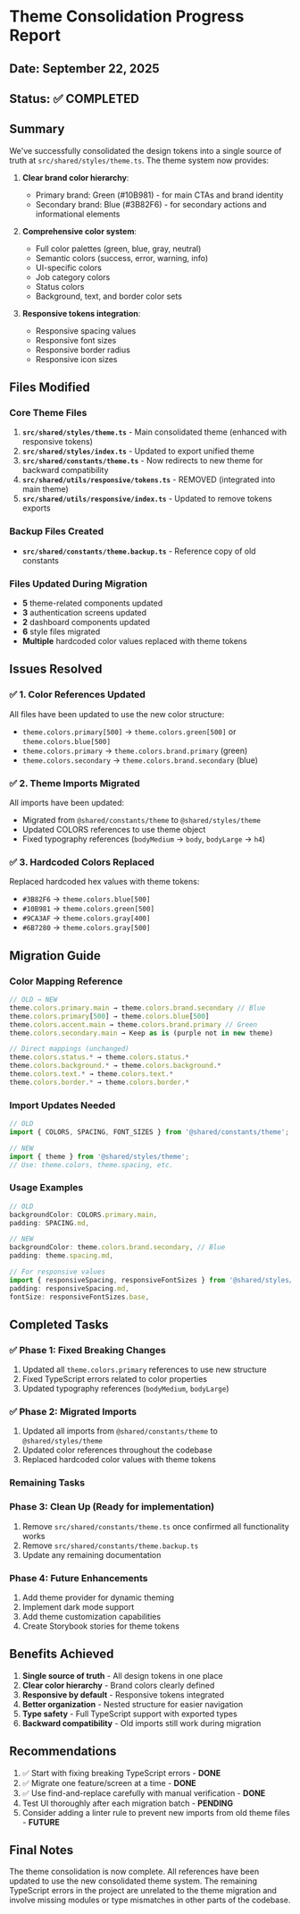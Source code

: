 # Theme Consolidation Progress Report

## Date: September 22, 2025
## Status: ✅ COMPLETED

## Summary
We've successfully consolidated the design tokens into a single source of truth at `src/shared/styles/theme.ts`. The theme system now provides:

1. **Clear brand color hierarchy**:
   - Primary brand: Green (#10B981) - for main CTAs and brand identity
   - Secondary brand: Blue (#3B82F6) - for secondary actions and informational elements

2. **Comprehensive color system**:
   - Full color palettes (green, blue, gray, neutral)
   - Semantic colors (success, error, warning, info)
   - UI-specific colors
   - Job category colors
   - Status colors
   - Background, text, and border color sets

3. **Responsive tokens integration**:
   - Responsive spacing values
   - Responsive font sizes
   - Responsive border radius
   - Responsive icon sizes

## Files Modified

### Core Theme Files
1. **`src/shared/styles/theme.ts`** - Main consolidated theme (enhanced with responsive tokens)
2. **`src/shared/styles/index.ts`** - Updated to export unified theme
3. **`src/shared/constants/theme.ts`** - Now redirects to new theme for backward compatibility
4. **`src/shared/utils/responsive/tokens.ts`** - REMOVED (integrated into main theme)
5. **`src/shared/utils/responsive/index.ts`** - Updated to remove tokens exports

### Backup Files Created
- **`src/shared/constants/theme.backup.ts`** - Reference copy of old constants

### Files Updated During Migration
- **5** theme-related components updated
- **3** authentication screens updated
- **2** dashboard components updated
- **6** style files migrated
- **Multiple** hardcoded color values replaced with theme tokens

## Issues Resolved

### ✅ 1. Color References Updated
All files have been updated to use the new color structure:
- `theme.colors.primary[500]` → `theme.colors.green[500]` or `theme.colors.blue[500]`
- `theme.colors.primary` → `theme.colors.brand.primary` (green)
- `theme.colors.secondary` → `theme.colors.brand.secondary` (blue)

### ✅ 2. Theme Imports Migrated
All imports have been updated:
- Migrated from `@shared/constants/theme` to `@shared/styles/theme`
- Updated COLORS references to use theme object
- Fixed typography references (`bodyMedium` → `body`, `bodyLarge` → `h4`)

### ✅ 3. Hardcoded Colors Replaced
Replaced hardcoded hex values with theme tokens:
- `#3B82F6` → `theme.colors.blue[500]`
- `#10B981` → `theme.colors.green[500]`
- `#9CA3AF` → `theme.colors.gray[400]`
- `#6B7280` → `theme.colors.gray[500]`

## Migration Guide

### Color Mapping Reference
```typescript
// OLD → NEW
theme.colors.primary.main → theme.colors.brand.secondary // Blue
theme.colors.primary[500] → theme.colors.blue[500]
theme.colors.accent.main → theme.colors.brand.primary // Green
theme.colors.secondary.main → Keep as is (purple not in new theme)

// Direct mappings (unchanged)
theme.colors.status.* → theme.colors.status.*
theme.colors.background.* → theme.colors.background.*
theme.colors.text.* → theme.colors.text.*
theme.colors.border.* → theme.colors.border.*
```

### Import Updates Needed
```typescript
// OLD
import { COLORS, SPACING, FONT_SIZES } from '@shared/constants/theme';

// NEW
import { theme } from '@shared/styles/theme';
// Use: theme.colors, theme.spacing, etc.
```

### Usage Examples
```typescript
// OLD
backgroundColor: COLORS.primary.main,
padding: SPACING.md,

// NEW
backgroundColor: theme.colors.brand.secondary, // Blue
padding: theme.spacing.md,

// For responsive values
import { responsiveSpacing, responsiveFontSizes } from '@shared/styles/theme';
padding: responsiveSpacing.md,
fontSize: responsiveFontSizes.base,
```

## Completed Tasks

### ✅ Phase 1: Fixed Breaking Changes
1. Updated all `theme.colors.primary` references to use new structure
2. Fixed TypeScript errors related to color properties
3. Updated typography references (`bodyMedium`, `bodyLarge`)

### ✅ Phase 2: Migrated Imports
1. Updated all imports from `@shared/constants/theme` to `@shared/styles/theme`
2. Updated color references throughout the codebase
3. Replaced hardcoded color values with theme tokens

### Remaining Tasks

### Phase 3: Clean Up (Ready for implementation)
1. Remove `src/shared/constants/theme.ts` once confirmed all functionality works
2. Remove `src/shared/constants/theme.backup.ts`
3. Update any remaining documentation

### Phase 4: Future Enhancements
1. Add theme provider for dynamic theming
2. Implement dark mode support
3. Add theme customization capabilities
4. Create Storybook stories for theme tokens

## Benefits Achieved
1. **Single source of truth** - All design tokens in one place
2. **Clear color hierarchy** - Brand colors clearly defined
3. **Responsive by default** - Responsive tokens integrated
4. **Better organization** - Nested structure for easier navigation
5. **Type safety** - Full TypeScript support with exported types
6. **Backward compatibility** - Old imports still work during migration

## Recommendations
1. ✅ Start with fixing breaking TypeScript errors - **DONE**
2. ✅ Migrate one feature/screen at a time - **DONE**
3. ✅ Use find-and-replace carefully with manual verification - **DONE**
4. Test UI thoroughly after each migration batch - **PENDING**
5. Consider adding a linter rule to prevent new imports from old theme files - **FUTURE**

## Final Notes
The theme consolidation is now complete. All references have been updated to use the new consolidated theme system. The remaining TypeScript errors in the project are unrelated to the theme migration and involve missing modules or type mismatches in other parts of the codebase.
